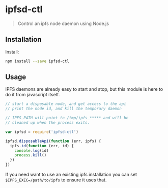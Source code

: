 ipfsd-ctl
=========

> Control an ipfs node daemon using Node.js

## Installation

Install:
```sh
npm install --save ipfsd-ctl
```


## Usage

IPFS daemons are already easy to start and stop, but this module is here to do it from javascript itself.

```js
// start a disposable node, and get access to the api
// print the node id, and kill the temporary daemon

// IPFS_PATH will point to /tmp/ipfs_***** and will be
// cleaned up when the process exits.

var ipfsd = require('ipfsd-ctl')

ipfsd.disposableApi(function (err, ipfs) {
  ipfs.id(function (err, id) {
    console.log(id)
    process.kill()
  })
})
```

If you need want to use an existing ipfs installation you can set `$IPFS_EXEC=/path/to/ipfs` to ensure it uses that.
